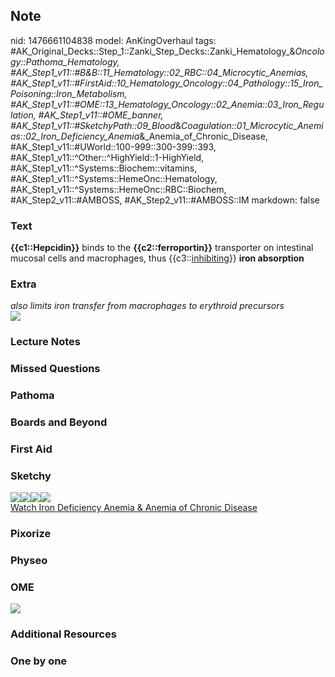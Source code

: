 ## Note
nid: 1476661104838
model: AnKingOverhaul
tags: #AK_Original_Decks::Step_1::Zanki_Step_Decks::Zanki_Hematology_&_Oncology::Pathoma_Hematology, #AK_Step1_v11::#B&B::11_Hematology::02_RBC::04_Microcytic_Anemias, #AK_Step1_v11::#FirstAid::10_Hematology_Oncology::04_Pathology::15_Iron_Poisoning::Iron_Metabolism, #AK_Step1_v11::#OME::13_Hematology_Oncology::02_Anemia::03_Iron_Regulation, #AK_Step1_v11::#OME_banner, #AK_Step1_v11::#SketchyPath::09_Blood_&_Coagulation::01_Microcytic_Anemias::02_Iron_Deficiency_Anemia_&_Anemia_of_Chronic_Disease, #AK_Step1_v11::#UWorld::100-999::300-399::393, #AK_Step1_v11::^Other::^HighYield::1-HighYield, #AK_Step1_v11::^Systems::Biochem::vitamins, #AK_Step1_v11::^Systems::HemeOnc::Hematology, #AK_Step1_v11::^Systems::HemeOnc::RBC::Biochem, #AK_Step2_v11::#AMBOSS, #AK_Step2_v11::#AMBOSS::IM
markdown: false

### Text
<div>
  <b>{{c1::Hepcidin}}</b> binds to the <b>{{c2::ferroportin}}</b>
  transporter on intestinal mucosal cells and macrophages, thus
  {{c3::<u>inhibiting</u>}} <b>iron absorption</b>
</div>

### Extra
<div>
  <div>
    <i>also limits iron transfer from macrophages to erythroid
    precursors</i>
  </div>
</div><img src="paste-52484500357523.jpg">

### Lecture Notes


### Missed Questions


### Pathoma


### Boards and Beyond


### First Aid


### Sketchy
<div><img src=
"Screen%20Shot%202020-02-09%20at%201.54.19%20PM.JPG"><img src=
"Screen%20Shot%202020-02-09%20at%201.53.57%20PM.JPG"><img src=
"paste-52484500357523.jpg"><img src=
"Zoverall%20picture%20(67)_1566160514431.JPG"></div><a href=
"https://dashboard.sketchy.com/study/medical/courses/medical-pathophysiology/units/medical-pathophysiology-blood-coagulation/videos/medical-pathophysiology-blood-and-coagulation-microcytic-anemias-iron-deficiency-anemia-and-anemia-of-chronic-disease?utm_source=anki&utm_medium=partnership&utm_campaign=february_update&utm_content=medical">Watch
Iron Deficiency Anemia & Anemia of Chronic Disease</a>

### Pixorize


### Physeo


### OME
<div class="ome-widget">
  <a href="https://onlinemeded.org?ref=anki"><img src=
  "_OME_AnkiFlashcards_General_7.png"></a>
</div>

### Additional Resources


### One by one

